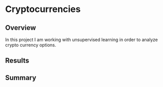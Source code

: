 # Cryptocurrencies

## Overview

In this project I am working with unsupervised learning in order to analyze crypto currency options. 

## Results

## Summary
